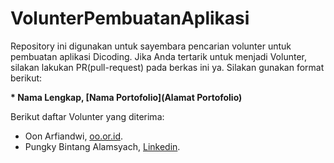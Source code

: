 # VolunterPembuatanAplikasi
Repository ini digunakan untuk sayembara pencarian volunter untuk pembuatan aplikasi Dicoding. Jika Anda tertarik untuk menjadi 
Volunter, silakan lakukan PR(pull-request) pada berkas ini ya. Silakan gunakan format berikut:


**\* Nama Lengkap, [Nama Portofolio](Alamat Portofolio)**


Berikut daftar Volunter yang diterima:

* Oon Arfiandwi, [oo.or.id](https://oo.or.id).
* Pungky Bintang Alamsyach, [Linkedin](https://www.linkedin.com/in/pungkyba/).
